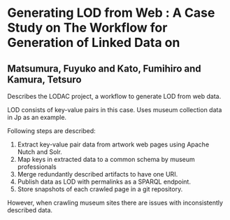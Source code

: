 # Generating LOD from Web : A Case Study on The Workflow for Generation of Linked Data on
## Matsumura, Fuyuko and Kato, Fumihiro and Kamura, Tetsuro

Describes the LODAC project, a workflow to generate LOD from web data.
        
LOD consists of key-value pairs in this case. Uses museum collection data in Jp as an example.
        
Following steps are described:
1. Extract key-value pair data from artwork web pages using Apache Nutch and Solr.
2. Map keys in extracted data to a common schema by museum professionals
3. Merge redundantly described artifacts to have one URI.
4. Publish data as LOD with permalinks as a SPARQL endpoint.
5. Store snapshots of each crawled page in a git repository.
        
However, when crawling museum sites there are issues with inconsistently described data.
      
